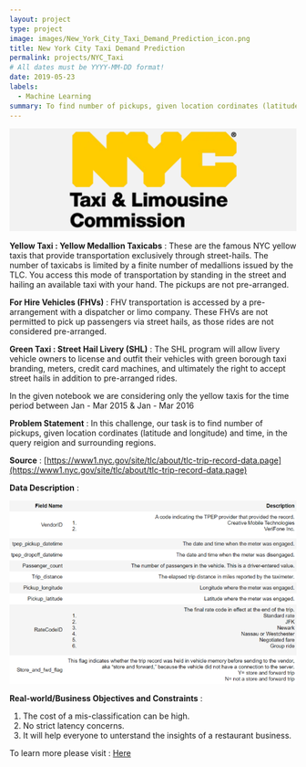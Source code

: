 ```yaml
---
layout: project
type: project
image: images/New_York_City_Taxi_Demand_Prediction_icon.png
title: New York City Taxi Demand Prediction
permalink: projects/NYC_Taxi
# All dates must be YYYY-MM-DD format!
date: 2019-05-23
labels:
  - Machine Learning
summary: To find number of pickups, given location cordinates (latitude and longitude) and time, in the query reigion and surrounding regions.
---
```


<img class="ui image" src="../images/New_York_City_Taxi_Demand_Prediction_Banner.png">

<b>Yellow Taxi : Yellow Medallion Taxicabs</b> : 
These are the famous NYC yellow taxis that provide transportation exclusively through street-hails. The number of taxicabs is limited by a finite number of medallions issued by the TLC. You access this mode of transportation by standing in the street and hailing an available taxi with your hand. The pickups are not pre-arranged.

<b>For Hire Vehicles (FHVs)</b> : 
FHV transportation is accessed by a pre-arrangement with a dispatcher or limo company. These FHVs are not permitted to pick up passengers via street hails, as those rides are not considered pre-arranged.

<b>Green Taxi : Street Hail Livery (SHL)</b> : 
The SHL program will allow livery vehicle owners to license and outfit their vehicles with green borough taxi branding, meters, credit card machines, and ultimately the right to accept street hails in addition to pre-arranged rides.

In the given notebook we are considering only the yellow taxis for the time period between Jan - Mar 2015 & Jan - Mar 2016

<b>Problem Statement</b> : In this challenge, our task is to find number of pickups, given location cordinates (latitude and longitude) and time, in the query reigion and surrounding regions.

<b>Source</b> : [https://www1.nyc.gov/site/tlc/about/tlc-trip-record-data.page](https://www1.nyc.gov/site/tlc/about/tlc-trip-record-data.page)

<b>Data Description</b> : 

<img class="ui image" src="../images/nyc_taxi_information.png">

<b>Real-world/Business Objectives and Constraints</b> : 
1. The cost of a mis-classification can be high.
2. No strict latency concerns.
3. It will help everyone to unterstand the insights of a restaurant business.

To learn more please visit : [Here](https://github.com/Souravban/New-York-City-Taxi-Demand-Prediction)
